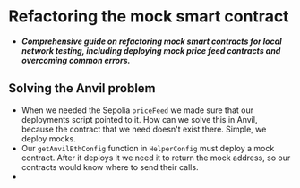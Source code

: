 # Refactoring the mock smart contract
- ***Comprehensive guide on refactoring mock smart contracts for local network testing, including deploying mock price feed contracts and overcoming common errors.***

## Solving the Anvil problem
- When we needed the Sepolia `priceFeed` we made sure that our deployments script pointed to it. How can we solve this in Anvil, because the contract that we need doesn't exist there. Simple, we deploy mocks.
- Our `getAnvilEthConfig` function in `HelperConfig` must deploy a mock contract. After it deploys it we need it to return the mock address, so our contracts would know where to send their calls.
- 
